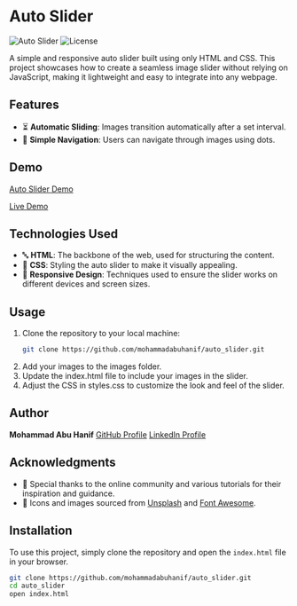 # Auto Slider

![Auto Slider](https://img.shields.io/badge/version-1.0.0-brightgreen.svg) ![License](https://img.shields.io/badge/license-MIT-blue.svg)

A simple and responsive auto slider built using only HTML and CSS. This project showcases how to create a seamless image slider without relying on JavaScript, making it lightweight and easy to integrate into any webpage.

## Features

- ⏳ **Automatic Sliding**: Images transition automatically after a set interval.
- 🔄 **Simple Navigation**: Users can navigate through images using dots.

## Demo

[Auto Slider Demo](https://s1.gifyu.com/images/SAgqX.gif)

[Live Demo](https://mohammadabuhanif.github.io/auto_slider/)

## Technologies Used

- 🔤 **HTML**: The backbone of the web, used for structuring the content.
- 🎨 **CSS**: Styling the auto slider to make it visually appealing.
- 📱 **Responsive Design**: Techniques used to ensure the slider works on different devices and screen sizes.

## Usage

1. Clone the repository to your local machine:
   ```bash
   git clone https://github.com/mohammadabuhanif/auto_slider.git
   ```
2. Add your images to the images folder.
3. Update the index.html file to include your images in the slider.
4. Adjust the CSS in styles.css to customize the look and feel of the slider.

## Author

**Mohammad Abu Hanif**
[GitHub Profile](https://github.com/mohammadabuhanif)
[LinkedIn Profile](https://www.linkedin.com/in/md-abu-hanif-12a38925b/)

## Acknowledgments

- 🌟 Special thanks to the online community and various tutorials for their inspiration and guidance.
- 📸 Icons and images sourced from [Unsplash](https://unsplash.com) and [Font Awesome](https://fontawesome.com).

## Installation

To use this project, simply clone the repository and open the `index.html` file in your browser.

```bash
git clone https://github.com/mohammadabuhanif/auto_slider.git
cd auto_slider
open index.html
```
